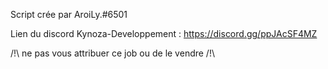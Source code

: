 Script crée par AroiLy.#6501

Lien du discord Kynoza-Developpement : https://discord.gg/ppJAcSF4MZ

/!\ ne pas vous attribuer ce job ou de le vendre /!\
